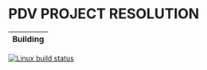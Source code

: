 # PDV PROJECT RESOLUTION

| Building |
| :---- |
[![Linux build status][3]][4]

[3]: https://circleci.com/gh/aolidias/pdv.svg?style=shield&circle-token=b7e3543d84dfc8bf7bade25024cf216c5cd65ba0
[4]: https://circleci.com/gh/pdv




